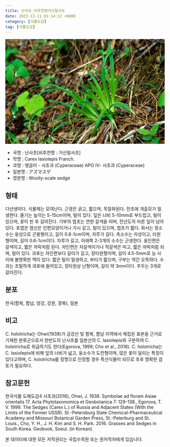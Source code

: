```yaml
---
title: 난사초_비추천명거신털사초
date: 2023-12-11 01:14:12 +0800
category: [식물도감]
tag: [식물도감]
---
```




![난사초[비추천명 : 거신털사초]](/assets/img/fileUpload/plants/basic/Cyperaceae/Carex/4888/4888_1_th2.jpg)
- 국명 : 난사초[비추천명 : 거신털사초]
- 학명 : Carex lasiolepis Franch.
- 과명 : 앵글러 - 사초과 (Cyperaceae) APG Ⅳ- 사초과 (Cyperaceae)
- 일본명 : アズマスゲ
- 영문명 : Woolly-scale sedge


## 형태
다년생이다. 식물체는 모여난다. 근경은 굵고, 짧으며, 목질화된다. 전초에 개출모가 밀생한다. 줄기는 높이는 5-15cm이며, 털이 있다. 잎은 너비 5-10mm로 부드럽고, 털이 있으며, 꽃이 핀 후 길어진다. 기부의 엽초는 연한 갈색을 띠며, 전년도의 마른 잎이 남아 있다. 포엽은 엽신은 인편모양이거나 가시 같고, 털이 있으며, 엽초가 짧다. 화서는 정소수는 웅성으로 곤봉형이고, 길이 0.8-1cm이며, 자루가 길다. 측소수는 자성이고, 타원형이며, 길이 0.6-1cm이다. 자루가 길고, 아래쪽 2-3개의 소수는 근생한다. 웅인편은 갈색이고, 짧은 까락처럼 된다. 자인편은 자갈색이거나 적갈색은 띠고, 짧은 까락처럼 되며, 털이 있다. 과포는 자인편보다 길이가 길고, 장타원형이며, 길이 4.5-5mm로 능 사이에 불명확한 맥이 있다. 짧은 털이 밀생하고, 부리가 짧으며, 구부는 약간 오목하다. 수과는 조밀하게 과포에 들어있고, 장타원상 난형이며, 길이 약 3mm이다. 주두는 3개로 갈라진다.
## 분포
한국(함북, 함남, 양강, 강원, 경북), 일본
## 비고
C. holotricha는 Ohwi(1938)가 금강산 및 함북, 함남 지역에서 채집된 표본을 근거로 기재한 분류군으로서 한반도의 난사초를 일본산의 C. lasiolepis와 구분하여 C. holotricha로 취급하기도 한다(Egorova, 1999; Cho et al., 2016). C. holotricha는 C. lasiolepis에 비해 잎의 너비가 넓고, 웅소수가 도란형이며, 많은 꽃이 달리는 특징이 있다고하며, C. holotricha를 정명으로 인정할 경우 특산식물이 되므로 추후 명확한 검토가 필요하다.
## 참고문헌
한국식물 도해도감4 사초과(2016), Ohwi, J. 1938. Symbolae ad floram Asiae orientalis 17. Acta Phytotaxonomica et Geobotanica 7: 129-138., Egorova, T. V. 1999. The Sedges (Carex L.) of Russia and Adjacent States (With the Limits of the Former USSR). St.-Petersburg State Chemical-Pharmaceutical Academy and Missouri Botanical Garden Press, St.-Peterburg and St. Louis., Cho, Y. H., J. H. Kim and S. H. Park. 2016. Grasses and Sedges in South Korea. Geobook, Soeul. (in Korean)






본 데이터에 대한 모든 저작권리는 국립수목원 또는 원저작자에게 있습니다.
